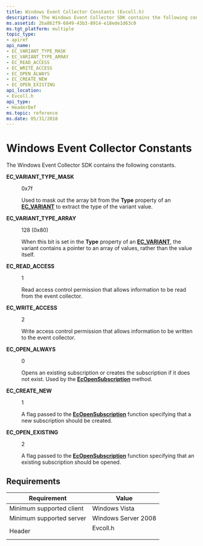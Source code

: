```yaml
---
title: Windows Event Collector Constants (Evcoll.h)
description: The Windows Event Collector SDK contains the following constants.
ms.assetid: 2ba862f9-6849-43b3-8914-e18ede1d63c0
ms.tgt_platform: multiple
topic_type:
- apiref
api_name:
- EC_VARIANT_TYPE_MASK
- EC_VARIANT_TYPE_ARRAY
- EC_READ_ACCESS
- EC_WRITE_ACCESS
- EC_OPEN_ALWAYS
- EC_CREATE_NEW
- EC_OPEN_EXISTING
api_location:
- Evcoll.h
api_type:
- HeaderDef
ms.topic: reference
ms.date: 05/31/2018
---
```


# Windows Event Collector Constants

The Windows Event Collector SDK contains the following constants.

<dl> <dt>

<span id="EC_VARIANT_TYPE_MASK"></span><span id="ec_variant_type_mask"></span>**EC\_VARIANT\_TYPE\_MASK**
</dt> <dd> <dl> <dt>

0x7f
</dt> <dt>



Used to mask out the array bit from the **Type** property of an [**EC\_VARIANT**](/windows/desktop/api/Evcoll/ns-evcoll-ec_variant) to extract the type of the variant value.


</dt> </dl> </dd> <dt>

<span id="EC_VARIANT_TYPE_ARRAY"></span><span id="ec_variant_type_array"></span>**EC\_VARIANT\_TYPE\_ARRAY**
</dt> <dd> <dl> <dt>

128 (0x80)
</dt> <dt>



When this bit is set in the **Type** property of an [**EC\_VARIANT**](/windows/desktop/api/Evcoll/ns-evcoll-ec_variant), the variant contains a pointer to an array of values, rather than the value itself.


</dt> </dl> </dd> <dt>

<span id="EC_READ_ACCESS"></span><span id="ec_read_access"></span>**EC\_READ\_ACCESS**
</dt> <dd> <dl> <dt>

1
</dt> <dt>



Read access control permission that allows information to be read from the event collector.


</dt> </dl> </dd> <dt>

<span id="EC_WRITE_ACCESS"></span><span id="ec_write_access"></span>**EC\_WRITE\_ACCESS**
</dt> <dd> <dl> <dt>

2
</dt> <dt>



Write access control permission that allows information to be written to the event collector.


</dt> </dl> </dd> <dt>

<span id="EC_OPEN_ALWAYS"></span><span id="ec_open_always"></span>**EC\_OPEN\_ALWAYS**
</dt> <dd> <dl> <dt>

0
</dt> <dt>



Opens an existing subscription or creates the subscription if it does not exist. Used by the [**EcOpenSubscription**](/windows/desktop/api/Evcoll/nf-evcoll-ecopensubscription) method.


</dt> </dl> </dd> <dt>

<span id="EC_CREATE_NEW"></span><span id="ec_create_new"></span>**EC\_CREATE\_NEW**
</dt> <dd> <dl> <dt>

1
</dt> <dt>



A flag passed to the [**EcOpenSubscription**](/windows/desktop/api/Evcoll/nf-evcoll-ecopensubscription) function specifying that a new subscription should be created.


</dt> </dl> </dd> <dt>

<span id="EC_OPEN_EXISTING"></span><span id="ec_open_existing"></span>**EC\_OPEN\_EXISTING**
</dt> <dd> <dl> <dt>

2
</dt> <dt>



A flag passed to the [**EcOpenSubscription**](/windows/desktop/api/Evcoll/nf-evcoll-ecopensubscription) function specifying that an existing subscription should be opened.


</dt> </dl> </dd> </dl>

## Requirements



| Requirement | Value |
|-------------------------------------|-------------------------------------------------------------------------------------|
| Minimum supported client<br/> | Windows Vista<br/>                                                            |
| Minimum supported server<br/> | Windows Server 2008<br/>                                                      |
| Header<br/>                   | <dl> <dt>Evcoll.h</dt> </dl> |



 

 





